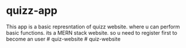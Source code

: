 # quizz-app
This app is a basic represntation of quizz website. where u can perform basic functions. its a MERN stack website. so u need to register first to become an user
#   q u i z - w e b s i t e  
 #   q u i z - w e b s i t e  
 